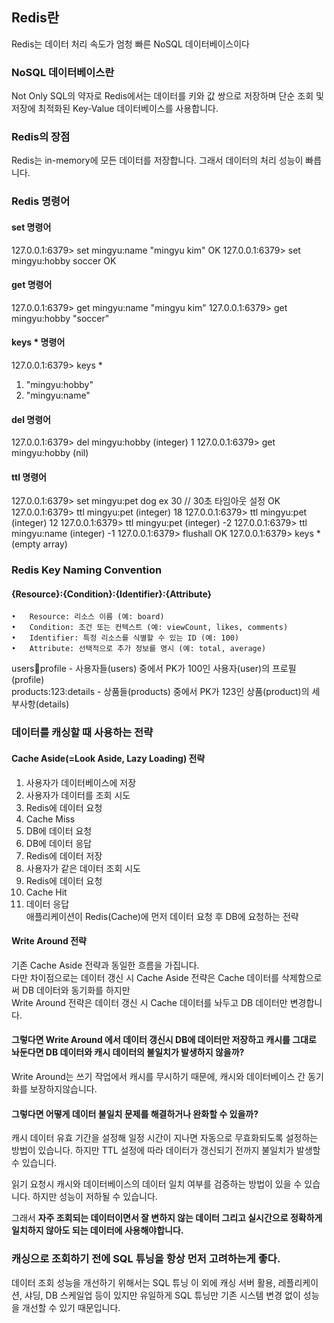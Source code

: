 ## Redis란
Redis는 데이터 처리 속도가 엄청 빠른 NoSQL 데이터베이스이다

### NoSQL 데이터베이스란
Not Only SQL의 약자로 Redis에서는 데이터를 키와 값 쌍으로 저장하며 단순 조회 및 저장에 최적화된 Key-Value 데이터베이스를 사용합니다.

### Redis의 장점
Redis는 in-memory에 모든 데이터를 저장합니다. 그래서 데이터의 처리 성능이 빠릅니다.

### Redis 명령어

#### set 명령어
127.0.0.1:6379> set mingyu:name "mingyu kim"
OK
127.0.0.1:6379> set mingyu:hobby soccer
OK

#### get 명령어
127.0.0.1:6379> get mingyu:name
"mingyu kim"
127.0.0.1:6379> get mingyu:hobby
"soccer"

#### keys * 명령어
127.0.0.1:6379> keys *
1) "mingyu:hobby"
2) "mingyu:name"

#### del 명령어
127.0.0.1:6379> del mingyu:hobby
(integer) 1
127.0.0.1:6379> get mingyu:hobby
(nil)

#### ttl 명령어
127.0.0.1:6379> set mingyu:pet dog ex 30 // 30초 타임아웃 설정
OK
127.0.0.1:6379> ttl mingyu:pet
(integer) 18
127.0.0.1:6379> ttl mingyu:pet
(integer) 12
127.0.0.1:6379> ttl mingyu:pet
(integer) -2
127.0.0.1:6379> ttl mingyu:name
(integer) -1
127.0.0.1:6379> flushall 
OK
127.0.0.1:6379> keys *
(empty array)

### Redis Key Naming Convention
#### {Resource}:{Condition}:{Identifier}:{Attribute}  
	•	Resource: 리소스 이름 (예: board)  
	•	Condition: 조건 또는 컨텍스트 (예: viewCount, likes, comments)  
	•	Identifier: 특정 리소스를 식별할 수 있는 ID (예: 100)  
	•	Attribute: 선택적으로 추가 정보를 명시 (예: total, average)  
users:100:profile  - 사용자들(users) 중에서 PK가 100인 사용자(user)의 프로필(profile)  
products:123:details - 상품들(products) 중에서 PK가 123인 상품(product)의 세부사항(details)  



### 데이터를 캐싱할 때 사용하는 전략 

#### Cache Aside(=Look Aside, Lazy Loading) 전략
1. 사용자가 데이터베이스에 저장  
2. 사용자가 데이터를 조회 시도  
3. Redis에 데이터 요청  
4. Cache Miss  
5. DB에 데이터 요청  
6. DB에 데이터 응답  
7. Redis에 데이터 저장  
8. 사용자가 같은 데이터 조회 시도  
9. Redis에 데이터 요청  
10. Cache Hit  
11. 데이터 응답  
애플리케이션이 Redis(Cache)에 먼저 데이터 요청 후 DB에 요청하는 전략  

#### Write Around 전략
기존 Cache Aside 전략과 동일한 흐름을 가집니다.  
다만 차이점으로는 데이터 갱신 시 Cache Aside 전략은 Cache 데이터를 삭제함으로써 DB 데이터와 동기화를 하지만   
Write Around 전략은 데이터 갱신 시 Cache 데이터를 놔두고 DB 데이터만 변경합니다.  

#### 그렇다면 Write Around 에서 데이터 갱신시 DB에 데이터만 저장하고 캐시를 그대로 놔둔다면 DB 데이터와 캐시 데이터의 불일치가 발생하지 않을까?
Write Around는 쓰기 작업에서 캐시를 무시하기 때문에, 캐시와 데이터베이스 간 동기화를 보장하지않습니다.

#### 그렇다면 어떻게 데이터 불일치 문제를 해결하거나 완화할 수 있을까?
캐시 데이터 유효 기간을 설정해 일정 시간이 지나면 자동으로 무효화되도록 설정하는 방법이 있습니다. 하지만 TTL 설정에 따라 데이터가 갱신되기 전까지 불일치가 발생할 수 있습니다.  
  
읽기 요청시 캐시와 데이터베이스의 데이터 일치 여부를 검증하는 방법이 있을 수 있습니다. 하지만 성능이 저하될 수 있습니다.    
  
그래서 **자주 조회되는 데이터이면서 잘 변하지 않는 데이터 그리고 실시간으로 정확하게 일치하지 않아도 되는 데이터에 사용해야합니다.**

### 캐싱으로 조회하기 전에 SQL 튜닝을 항상 먼저 고려하는게 좋다.
데이터 조회 성능을 개선하기 위해서는 SQL 튜닝 이 외에 캐싱 서버 활용, 레플리케이션, 샤딩, DB 스케일업 등이 있지만 유일하게 SQL 튜닝만 기존 시스템 변경 없이 성능을 개선할 수 있기 때문입니다. 

